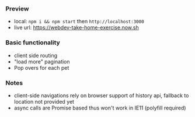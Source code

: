 ### Preview

* local: `npm i && npm start` then `http://localhost:3000`
* live url: https://webdev-take-home-exercise.now.sh

### Basic functionality

* client side routing
* "load more" pagination
* Pop overs for each pet

### Notes

* client-side navigations rely on browser support of history api, fallback to location not provided yet
* async calls are Promise based thus won't work in IE11 (polyfill required)
